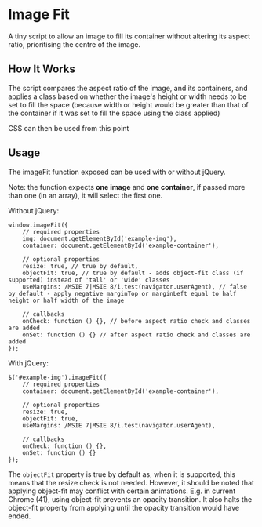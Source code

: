 # Image Fit

A tiny script to allow an image to fill its container without altering its aspect ratio, prioritising the centre of the image.

## How It Works

The script compares the aspect ratio of the image, and its containers, and applies a class based on whether the image's height or width needs to be set to fill the space (because width or height would be greater than that of the container if it was set to fill the space using the class applied)

CSS can then be used from this point

## Usage
The imageFit function exposed can be used with or without jQuery. 

Note: the function expects **one image** and **one container**, if passed more than one (in an array), it will select the first one.

Without jQuery:
    
    window.imageFit({
        // required properties
        img: document.getElementById('example-img'),
        container: document.getElementById('example-container'),

        // optional properties
        resize: true, // true by default,
        objectFit: true, // true by default - adds object-fit class (if supported) instead of 'tall' or 'wide' classes
        useMargins: /MSIE 7|MSIE 8/i.test(navigator.userAgent), // false by default - apply negative marginTop or marginLeft equal to half height or half width of the image

        // callbacks
        onCheck: function () {}, // before aspect ratio check and classes are added
        onSet: function () {} // after aspect ratio check and classes are added
    });
    
With jQuery:

    $('#example-img').imageFit({
        // required properties
        container: document.getElementById('example-container'),

        // optional properties
        resize: true,
        objectFit: true,
        useMargins: /MSIE 7|MSIE 8/i.test(navigator.userAgent),
        
        // callbacks
        onCheck: function () {},
        onSet: function () {}
    });
    
The `objectFit` property is true by default as, when it is supported, this means that the resize check is not needed. However, it should be noted that applying object-fit may conflict with certain animations. E.g. in current Chrome (41), using object-fit prevents an opacity transition. It also halts the object-fit property from applying until the opacity transition would have ended.